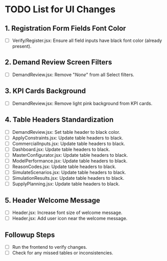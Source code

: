 # TODO List for UI Changes

## 1. Registration Form Fields Font Color
- [ ] Verify/Register.jsx: Ensure all field inputs have black font color (already present).

## 2. Demand Review Screen Filters
- [ ] DemandReview.jsx: Remove "<em>None</em>" from all Select filters.

## 3. KPI Cards Background
- [ ] DemandReview.jsx: Remove light pink background from KPI cards.

## 4. Table Headers Standardization
- [ ] DemandReview.jsx: Set table header to black color.
- [ ] ApplyConstraints.jsx: Update table headers to black.
- [ ] CommercialInputs.jsx: Update table headers to black.
- [ ] Dashboard.jsx: Update table headers to black.
- [ ] MasterConfigurator.jsx: Update table headers to black.
- [ ] ModelPerformance.jsx: Update table headers to black.
- [ ] ReasonCodes.jsx: Update table headers to black.
- [ ] SimulateScenarios.jsx: Update table headers to black.
- [ ] SimulationResults.jsx: Update table headers to black.
- [ ] SupplyPlanning.jsx: Update table headers to black.

## 5. Header Welcome Message
- [ ] Header.jsx: Increase font size of welcome message.
- [ ] Header.jsx: Add user icon near the welcome message.

## Followup Steps
- [ ] Run the frontend to verify changes.
- [ ] Check for any missed tables or inconsistencies.
